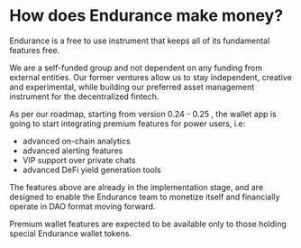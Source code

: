 # How does Endurance make money?

Endurance is a free to use instrument that keeps all of its fundamental features free.

We are a self-funded group and not dependent on any funding from external entities. Our former ventures allow us to stay independent, creative and experimental, while building our preferred asset management instrument for the decentralized fintech.

As per our roadmap, starting from version 0.24 - 0.25 , the wallet app is going to start integrating premium features for power users, i.e:

- advanced on-chain analytics
- advanced alerting features
- VIP support over private chats
- advanced DeFi yield generation tools

The features above are already in the implementation stage, and are designed to enable the Endurance team to monetize itself and financially operate in DAO format moving forward.

Premium wallet features are expected to be available only to those holding special Endurance wallet tokens.
